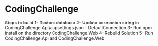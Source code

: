 # CodingChallenge

Steps to build
1- Restore database
2- Update connection string in CodingChallenge.Api\appsettings.json - DefaultConnection
3- Run npm install on the directory CodingChallenge.Web
4- Rebuild Solution
5- Run CodingChallenge.Api and CodingChallenge.Web
